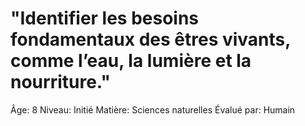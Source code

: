 # "Identifier les besoins fondamentaux des êtres vivants, comme l’eau, la lumière et la nourriture."

Âge: 8
Niveau: Initié
Matière: Sciences naturelles
Évalué par: Humain